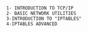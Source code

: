     1- INTRODUCTION TO TCP/IP 
    2- BASIC NETWORK UTILITIES
    3-INTRODUCTION TO "IPTABLES"
    4-IPTABLES ADVANCED
